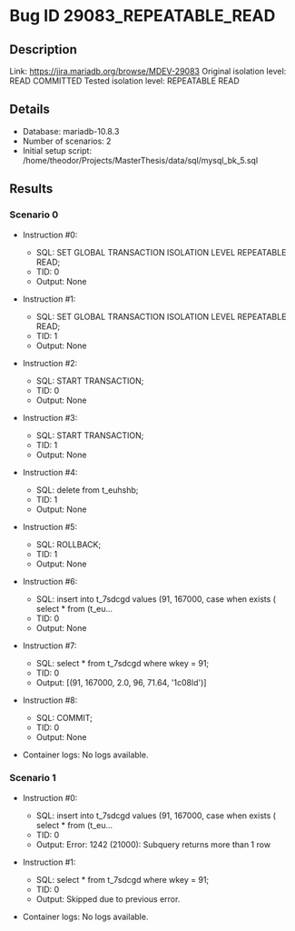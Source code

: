 # Bug ID 29083_REPEATABLE_READ

## Description

Link:                     https://jira.mariadb.org/browse/MDEV-29083
Original isolation level: READ COMMITTED
Tested isolation level:   REPEATABLE READ


## Details
 * Database: mariadb-10.8.3
 * Number of scenarios: 2
 * Initial setup script: /home/theodor/Projects/MasterThesis/data/sql/mysql_bk_5.sql

## Results
### Scenario 0
 * Instruction #0:
     - SQL:  SET GLOBAL TRANSACTION ISOLATION LEVEL REPEATABLE READ;
     - TID: 0
     - Output: None
 * Instruction #1:
     - SQL:  SET GLOBAL TRANSACTION ISOLATION LEVEL REPEATABLE READ;
     - TID: 1
     - Output: None
 * Instruction #2:
     - SQL:  START TRANSACTION;
     - TID: 0
     - Output: None
 * Instruction #3:
     - SQL:  START TRANSACTION;
     - TID: 1
     - Output: None
 * Instruction #4:
     - SQL:  delete from t_euhshb;
     - TID: 1
     - Output: None
 * Instruction #5:
     - SQL:  ROLLBACK;
     - TID: 1
     - Output: None
 * Instruction #6:
     - SQL:  insert into t_7sdcgd values (91, 167000, case when exists ( select * from (t_eu...
     - TID: 0
     - Output: None
 * Instruction #7:
     - SQL:  select * from t_7sdcgd where wkey = 91;
     - TID: 0
     - Output: [(91, 167000, 2.0, 96, 71.64, '1c08ld')]
 * Instruction #8:
     - SQL:  COMMIT;
     - TID: 0
     - Output: None

 * Container logs:
   No logs available.

### Scenario 1
 * Instruction #0:
     - SQL:  insert into t_7sdcgd values (91, 167000, case when exists ( select * from (t_eu...
     - TID: 0
     - Output: Error: 1242 (21000): Subquery returns more than 1 row
 * Instruction #1:
     - SQL:  select * from t_7sdcgd where wkey = 91;
     - TID: 0
     - Output: Skipped due to previous error.

 * Container logs:
   No logs available.
